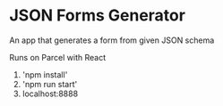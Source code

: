 # JSON Forms Generator
An app that generates a form from given JSON schema

Runs on Parcel with React

1. 'npm install'
2. 'npm run start'
3. localhost:8888